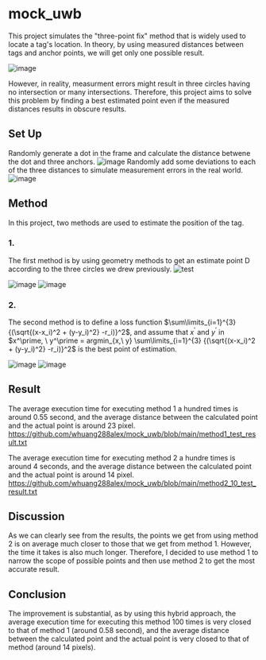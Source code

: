 # mock_uwb

This project simulates the "three-point fix" method that is widely used to locate a tag's location. 
In theory, by using measured distances between tags and anchor points, we will get only one possible result.

![image](https://user-images.githubusercontent.com/91099638/181723429-83da4c1a-bd42-45ab-8751-2c0dccc3e411.png)

However, in reality, measurment errors might result in three circles having no intersection or many intersections. Therefore, this project aims to solve this problem by finding a best estimated point even if the measured distances results in obscure results.

## Set Up

Randomly generate a dot in the frame and calculate the distance betwene the dot and three anchors. 
![image](https://user-images.githubusercontent.com/91099638/181673711-8d8d35b1-c9ef-448b-8af0-fa285b35cca6.png)
Randomly add some deviations to each of the three distances to simulate measurement errors in the real world. 
![image](https://user-images.githubusercontent.com/91099638/181674056-b9f50882-0779-447d-9622-069e73ba08bd.png)

## Method

In this project, two methods are used to estimate the position of the tag.

### 1.
The first method is by using geometry methods to get an estimate point D according to the three circles we drew previously.
![test](https://user-images.githubusercontent.com/91099638/181671346-c8d4b1ac-db48-4630-8b4b-4919b429e9cf.jpg)

![image](https://user-images.githubusercontent.com/91099638/181676434-59ddbe8e-4d69-4801-b35c-2fae2b41bd75.png)
![image](https://user-images.githubusercontent.com/91099638/181676450-fb5af378-3ad9-45ea-b98b-713963a3e5e9.png)

### 2.
The second method is to define a loss function $\sum\limits_{i=1}^{3} {(\sqrt{(x-x_i)^2 + (y-y_i)^2} -r_i)}^2$, and assume that $x^\prime$ and  $y^\prime$  in $x^\prime,  \ y^\prime =  argmin_{x,\ y} \sum\limits_{i=1}^{3} {(\sqrt{(x-x_i)^2 + (y-y_i)^2} -r_i)}^2$ is the best point of estimation.

![image](https://user-images.githubusercontent.com/91099638/181676165-d311f871-7723-4980-821b-a2f9a13641e9.png)
![image](https://user-images.githubusercontent.com/91099638/181676177-6e26fa9d-290f-43bc-b17c-86fa4ebbd54d.png)

## Result

The average execution time for executing method 1 a hundred times is around 0.55 second, and the average distance between the calculated point and the actual point is around 23 pixel.
https://github.com/whuang288alex/mock_uwb/blob/main/method1_test_result.txt

The average execution time for executing method 2 a hundre times is around 4 seconds, and the average distance between the calculated point and the actual point is around 14 pixel.
https://github.com/whuang288alex/mock_uwb/blob/main/method2_10_test_result.txt

## Discussion

As we can clearly see from the results, the points we get from using method 2 is on average much closer to those that we get from method 1. However, the time it takes is also much longer. Therefore, I decided to use method 1 to narrow the scope of possible points and then use method 2 to get the most accurate result.

## Conclusion

The improvement is substantial, as by using this hybrid approach, the average execution time for executing this method 100 times is very closed to that of method 1 (around 0.58 second), and the average distance between the calculated point and the actual point is very closed to that of method (around 14 pixels).




